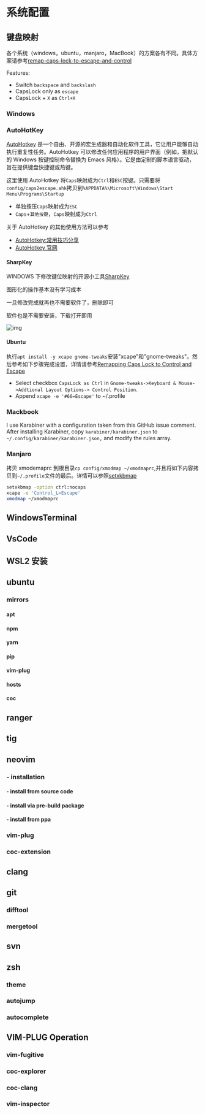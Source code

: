 # 系统配置

## 键盘映射

各个系统（windows，ubuntu，manjaro，MacBook）的方案各有不同。具体方案请参考[remap-caps-lock-to-escape-and-control][]

Features:

- Switch `backspace` and `backslash`
- CapsLock only as `escape`
- CapsLock + `X` as `Ctrl+X`

### Windows

### AutoHotKey

[AutoHotkey] 是一个自由、开源的宏生成器和自动化软件工具，它让用户能够自动执行重复性任务。AutoHotkey 可以修改任何应用程序的用户界面（例如，把默认的 Windows 按键控制命令替换为 Emacs 风格）。它是由定制的脚本语言驱动，旨在提供键盘快捷键或热键。

这里使用 AutoHotkey 将`Caps`映射成为`Ctrl`和`ESC`按键。只需要将`config/caps2escape.ahk`拷贝到`%APPDATA%\Microsoft\Windows\Start Menu\Programs\Startup`

- 单独按压`Caps`映射成为`ESC`
- `Caps`+`其他按键`，`Caps`映射成为`Ctrl`

关于 AutoHotkey 的其他使用方法可以参考

- [AutoHotkey:常用技巧分享][]
- [AutoHotkey 官网][autohotkey]

#### SharpKey

WINDOWS 下修改键位映射的开源小工具[SharpKey][]

图形化的操作基本没有学习成本

一旦修改完成就再也不需要软件了，删除即可

软件也是不需要安装，下载打开即用

![img](../img/sharpkeys.png)

#### Ubuntu

执行`apt install -y xcape gnome-tweaks`安装"xcape"和"gnome-tweaks"。然后参考如下步骤完成设置，详情请参考[Remapping Caps Lock to Control and Escape][]

- Select checkbox `CapsLock as Ctrl` in `Gnome-tweaks->Keyboard & Mouse->Addtional Layout Options-> Control Position`.
- Append `xcape -e '#66=Escape'` to ~/.profile

### Mackbook

I use Karabiner with a configuration taken from this GitHub issue comment. After installing Karabiner, copy `karabiner/karabiner.json` to `~/.config/karabiner/karabiner.json,` and modify the rules array.

### Manjaro

拷贝 xmodemaprc 到根目录`cp config/xmodmap ~/xmodmaprc`,并且将如下内容拷贝到`~/.profile`文件的最后。详情可以参照[setxkbmap][]

```bash
setxkbmap -option ctrl:nocaps
xcape -e 'Control_L=Escape'
xmodmap ~/xmodmaprc
```


## WindowsTerminal

## VsCode

## WSL2 安装

## ubuntu

### mirrors

#### apt

#### npm

#### yarn

#### pip

#### vim-plug

#### hosts

#### coc

## ranger

## tig

## neovim

### - installation

#### - install from source code

#### - install via pre-build package

#### - install from ppa

### vim-plug

### coc-extension

## clang

## git

### difftool

### mergetool

## svn

## zsh

### theme

### autojump

### autocomplete

## VIM-PLUG Operation

### vim-fugitive

### coc-explorer

### coc-clang

### vim-inspector

[remap-caps-lock-to-escape-and-control]: https://www.dannyguo.com/blog/remap-caps-lock-to-escape-and-control
[setxkbmap]: https://my.oschina.net/swanf/blog/1549976
[remapping caps lock to control and escape]: https://askubuntu.com/questions/177824/remapping-caps-lock-to-control-and-escape-not-the-usual-way/228379#228379
[sharpkey]: https://github.com/randyrants/sharpkeys
[autohotkey:常用技巧分享]: https://zhuanlan.zhihu.com/p/103357456
[autohotkey]: https://github.com/AutoHotkey/AutoHotkey
